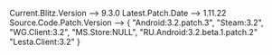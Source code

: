 Current.Blitz.Version --> 9.3.0
Latest.Patch.Date --> 1.11.22
Source.Code.Patch.Version --> {
								"Android:3.2.patch.3",
								"Steam:3.2",
								"WG.Client:3.2",
								"MS.Store:NULL",
								"RU.Android:3.2.beta.1.patch.2"
								"Lesta.Client:3.2"
							  }
